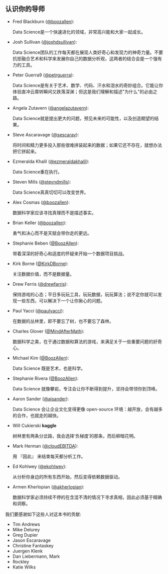 ## 认识你的导师

- Fred Blackburn ([@boozallen](https://twitter.com/BoozAllen)):

	Data Science是一个快速进化的领域，非常高兴能和大家一起成长。

- Josh Sullivan ([@joshdsullivan](https://twitter.com/joshdsullivan)):

	Data Science团队的工作每天都在展现人类好奇心和发现力的神奇力量。不要抗拒融合艺术和科学来发展你自己的数据分析观，这两者的结合会是一个强有力的工具。

- Peter Guerra9 ([@petrguerra](https://twitter.com/petrguerra)):

	Data Science是有关于艺术、数学、代码、汗水和泪水的奇妙组合。它能让你体验直冲云霄转瞬间又跌落深渊；但这是我们理解和描述"为什么"的必由之路。

- Angela Zutavern ([@angelazutavern](https://twitter.com/angelazutavern)):

	Data Science就是提出更大的问题，预见未来的可能性，以及创造期望的结果。

- Steve Ascaravage ([@sescarav](https://twitter.com/sescarav)):

	将时间和精力更多投入那些很难拼装起来的数据；如果它还不存在，就想办法把它拼起来。

- Ezmeralda Khalil ([@ezmeraldakhalil](https://twitter.com/ezmeraldakhalil)):

	Data Science重在执行。

- Steven Mills ([@stevndmills](https://twitter.com/stevndmills)):

	Data Science真真切切可以改变世界。

- Alex Cosmas ([@boozallen](https://twitter.com/boozallen)):

	数据科学家应该寻找真理而不是描述事实。

- Brian Keller ([@boozallen](https://twitter.com/boozallen)):

	勇气和决心而不是天赋会带你走的更远。

- Stephanie Beben ([@BoozAllen](https://twitter.com/BoozAllen)):

	带着深深的好奇心和适度的怀疑来开始一个数据项目挑战。

- Kirk Borne ([@KirkDBorne](https://twitter.com/KirkDBorne)):

	关注数据价值，而不是数据量。 

- Drew Ferris ([@drewfarris](https://twitter.com/drewfarris)):

	保持游戏的心态；平日多玩玩工具，玩玩数据，玩玩算法；说不定你就可以发现一些东西，可以解决下一个让你揪心的问题。
	
- Paul Yacci ([@paulyacci](https://twitter.com/paulyacci)):

	在数据的丛林里，即不要忘了树，也不要忘了森林。
	
- Charles Glover ([@MindAfterMath](https://twitter.com/MindAfterMath)):

	数据科学之美，在于通过数据和算法的游戏，来满足关于一些重要问题的好奇心。

- Michael Kim ([@BoozAllen](https://twitter.com/BoozAllen)):

	Data Science 既是艺术，也是科学。 

- Stephanie Rivera ([@BoozAllen](https://twitter.com/BoozAllen)):

	Data Science 就像攀岩，专注会让你不断得到提升，坚持会带领你到顶峰。
	
- Aaron Sander ([@ajsander](https://twitter.com/ajsander)):

	Data Science 会让企业文化变得更像 open-source 环境：越开放，会有越多的合作，也就走的越快。
	
- Will Cukierski __kaggle__ [](https://twitter.com/kaggle)

	树林里有两条分岔路，我会选择‘负梯度’的那条，而后柳暗花明。 
	
- Mark Herman ([@cloudEBITDA](https://twitter.com/cloudEBITDA)):

	用 『因此』 来结束每天都分析工作。 

- Ed Kohlwey ([@ekohlwey](https://twitter.com/ekohlwey)):

	从分析你身边的所有东西开始，然后变得依赖数据驱动。

- Armen Kherlopian ([@akherlopian](https://twitter.com/akherlopian)):

	数据科学家必须持续不停的在含混不清的情况下寻求真相，因此必须基于精确和洞察。

我们要感谢如下这些人对这本书的贡献:

- Tim Andrews
- Mike Delurey
- Greg Dupier
- Jason Escaravage
- Christine Fantaskey
- Juergen Klenk
- Dan Liebermann, Mark
- Rockley
- Katie Wilks

 <br/>
